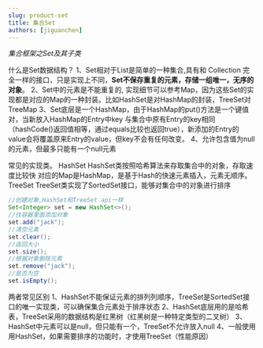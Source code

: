 ```yaml
---
slug: product-set
title: 集合Set
authors: [jiguanchen]
---
```


*集合框架之Set及其子类*  <!--more-->

什么是Set数据结构？
		1、Set相对于List是简单的一种集合,具有和 Collection 完全一样的接口，只是实现上不同，**Set不保存重复的元素，存储一组唯一，⽆序的对象**。
		2、Set中的元素是不能重复的, 实现细节可以参考Map，因为这些Set的实现都是对应的Map的一种封装。比如HashSet是对HashMap的封装，TreeSet对TreeMap
		3、Set底层是一个HashMap，由于HashMap的put()方法是一个键值对，当新放⼊HashMap的Entry中key 与集合中原有Entry的key相同（hashCode()返回值相等，通过equals比较也返回true），新添加的Entry的value会将覆盖原来Entry的value，但key不会有任何改变。
		4、允许包含值为null的元素，但最多只能有一个null元素

常⻅的实现类。
		HashSet
		HashSet类按照哈希算法来存取集合中的对象，存取速度比较快
对应的Map是HashMap，是基于Hash的快速元素插入，元素⽆顺序。
		TreeSet
		TreeSet类实现了SortedSet接口，能够对集合中的对象进行排序

```java
//创建对象,HashSet和TreeSet api一样
Set<Integer> set = new HashSet<>();
//往容器里面添加对象
set.add("jack");
//清空元素 
set.clear();
//返回⼤小  
set.size();
//根据对象删除元素
set.remove("jack");
//是否为空
set.isEmpty();
```

两者常见区别
		1、HashSet不能保证元素的排列列顺序，TreeSet是SortedSet接口的唯一实现类，可以确保集合元素处于排序状态
		2、HashSet底层用的是哈希表，TreeSet采用的数据结构是红⿊树（红⿊树是⼀种特定类型的⼆叉树）
		3、HashSet中元素可以是null，但只能有一个，TreeSet不允许放⼊null
		4、一般使⽤用HashSet，如果需要排序的功能时，才使用TreeSet（性能原因）